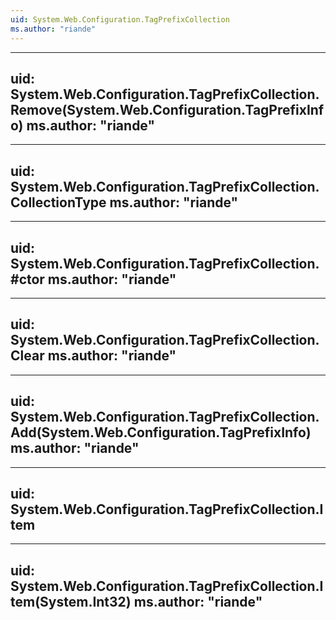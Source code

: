 ```yaml
---
uid: System.Web.Configuration.TagPrefixCollection
ms.author: "riande"
---
```


---
uid: System.Web.Configuration.TagPrefixCollection.Remove(System.Web.Configuration.TagPrefixInfo)
ms.author: "riande"
---

---
uid: System.Web.Configuration.TagPrefixCollection.CollectionType
ms.author: "riande"
---

---
uid: System.Web.Configuration.TagPrefixCollection.#ctor
ms.author: "riande"
---

---
uid: System.Web.Configuration.TagPrefixCollection.Clear
ms.author: "riande"
---

---
uid: System.Web.Configuration.TagPrefixCollection.Add(System.Web.Configuration.TagPrefixInfo)
ms.author: "riande"
---

---
uid: System.Web.Configuration.TagPrefixCollection.Item
---

---
uid: System.Web.Configuration.TagPrefixCollection.Item(System.Int32)
ms.author: "riande"
---
